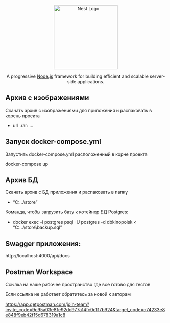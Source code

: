 <p align="center">
  <a href="http://nestjs.com/" target="blank"><img src="https://nestjs.com/img/logo-small.svg" width="200" alt="Nest Logo" /></a>
</p>

[circleci-image]: https://img.shields.io/circleci/build/github/nestjs/nest/master?token=abc123def456
[circleci-url]: https://circleci.com/gh/nestjs/nest

  <p align="center">A progressive <a href="http://nodejs.org" target="_blank">Node.js</a> framework for building efficient and scalable server-side applications.</p>
  <!--[![Backers on Open Collective](https://opencollective.com/nest/backers/badge.svg)](https://opencollective.com/nest#backer)
  [![Sponsors on Open Collective](https://opencollective.com/nest/sponsors/badge.svg)](https://opencollective.com/nest#sponsor)-->


## Архив с изображениями

Скачать архив с изображениями для приложения и распаковать в корень проекта 
- url .rar:  ...

## Запуск docker-compose.yml

Запустить docker-compose.yml расположенный в корне проекта

docker-compose up

## Архив БД 

Скачать архив с БД приложения и распаковать в папку 
- “C:\...\store”  

Команда, чтобы загрузить базу к котейнер БД Postgres:
- docker exec -i postgres psql -U postgres -d dbkinopoisk < “C:\...\store\backup.sql”

## Swagger приложения:  
 
http://localhost:4000/api/docs


## Postman Workspace

Ссылка на наше рабочее пространство где все готово для тестов

Если ссылка не работает обратитесь за новой к авторам

https://app.getpostman.com/join-team?invite_code=9c95a03e81e92dc977a14fc0c117b924&target_code=c74233e8e848f9eb42f15d678319a1c8
